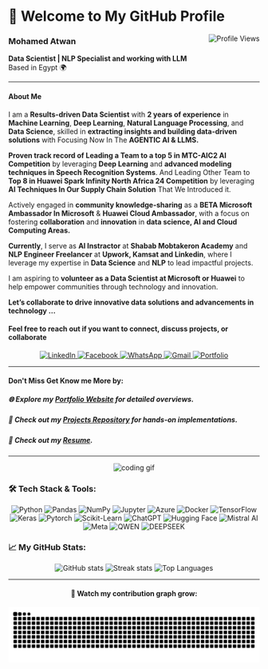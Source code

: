 # 👋 Welcome to My GitHub Profile
<img align="right" src="https://komarev.com/ghpvc/?username=MO7AMED3TWAN" alt="Profile Views" />

### Mohamed Atwan  
**Data Scientist | NLP Specialist and working with LLM**  
Based in Egypt 🌍

---

#### About Me

I am a **Results-driven Data Scientist** with **2 years of experience** in **Machine Learning**, **Deep Learning**, **Natural Language Processing**, and **Data Science**, skilled in **extracting insights and building data-driven solutions** with Focusing Now In The **AGENTIC AI & LLMS.**

**Proven track record of Leading a Team to a top 5 in MTC-AIC2 AI Competition** by leveraging **Deep Learning** and **advanced modeling techniques in Speech Recognition Systems**. And Leading Other Team to **Top 8 in Huawei Spark Infinity North Africa 24 Competition** by leveraging **AI Techniques In Our Supply Chain Solution** That We Introduced it.

Actively engaged in **community knowledge-sharing** as a **BETA Microsoft Ambassador In Microsoft** & **Huawei Cloud Ambassador**, with a focus on fostering **collaboration** and **innovation** in **data science, AI and Cloud Computing Areas.**

**Currently**, I serve as **AI Instractor** at **Shabab Mobtakeron Academy** and **NLP Engineer Freelancer** at **Upwork, Kamsat and Linkedin**, where I leverage my expertise in **Data Science** and **NLP** to lead impactful projects.

I am aspiring to **volunteer as a Data Scientist at Microsoft or Huawei** to help empower communities through technology and innovation.

**Let’s collaborate to drive innovative data solutions and advancements in technology ...**

#### Feel free to reach out if you want to connect, discuss projects, or collaborate

<div align="center">
  <a href="https://www.linkedin.com/in/mo7amed3twan" target="_blank">
    <img src="https://raw.githubusercontent.com/maurodesouza/profile-readme-generator/master/src/assets/icons/social/linkedin/default.svg" width="50" alt="LinkedIn" />
  </a>
  <a href="https://www.facebook.com/mo7amed3twan" target="_blank">
    <img src="https://raw.githubusercontent.com/maurodesouza/profile-readme-generator/master/src/assets/icons/social/facebook/default.svg" width="50" alt="Facebook" />
  </a>

  <a href="https://wa.me/00201551320460" target="_blank">
    <img src="https://raw.githubusercontent.com/maurodesouza/profile-readme-generator/master/src/assets/icons/social/whatsapp/default.svg" width="50" alt="WhatsApp" />
  </a>

  <a href="mailto:mo7amed3twan@gmail.com" target="_blank">
    <img src="https://raw.githubusercontent.com/maurodesouza/profile-readme-generator/master/src/assets/icons/social/gmail/default.svg" width="50" alt="Gmail" />
  </a>

  <a href="https://mo7amed3twan.com" target="_blank">
    <img src="https://img.icons8.com/ios-filled/50/ffffff/domain.png" width="50" alt="Portfolio" />
  </a>

</div>

---

#### Don't Miss Get Know me More by:

##### 🌐 Explore my [Portfolio Website](https://mo7amed3twan.com) for detailed overviews.

##### 📁 Check out my [Projects Repository](https://github.com/MO7AMED3TWAN/Protofolio) for hands-on implementations.

##### 📄 Check out my [Resume](https://github.com/MO7AMED3TWAN/MO7AMED3TWAN/tree/main/Resume).
---

<div align="center">
  <img src="https://media3.giphy.com/media/qgQUggAC3Pfv687qPC/giphy.gif" height="200" alt="coding gif" />
</div>


### 🛠 Tech Stack & Tools:
<div align="center">
  <img src="https://cdn.jsdelivr.net/gh/devicons/devicon/icons/python/python-original.svg" height="50" alt="Python" />

  <img src="https://cdn.jsdelivr.net/gh/devicons/devicon/icons/pandas/pandas-original.svg" height="50" alt="Pandas" />

  <img src="https://cdn.jsdelivr.net/gh/devicons/devicon/icons/numpy/numpy-original.svg" height="50" alt="NumPy" />

  <img src="https://cdn.jsdelivr.net/gh/devicons/devicon/icons/jupyter/jupyter-original.svg" height="50" alt="Jupyter" />

  <img src="https://www.vectorlogo.zone/logos/microsoft_azure/microsoft_azure-icon.svg" alt="Azure" width="40" height="40"/>

  <img src="https://cdn.jsdelivr.net/gh/devicons/devicon/icons/docker/docker-original.svg" height="50" alt="Docker" />


  <img src="https://cdn.jsdelivr.net/gh/devicons/devicon/icons/tensorflow/tensorflow-original.svg" height="50" alt="TensorFlow" />

  <img src="https://cdn.jsdelivr.net/gh/devicons/devicon/icons/keras/keras-original.svg" height="50" alt="Keras" />

  <img src="https://upload.wikimedia.org/wikipedia/commons/1/10/PyTorch_logo_icon.svg" height="50" alt="Pytorch" />
  
  <img src="https://upload.wikimedia.org/wikipedia/commons/0/05/Scikit_learn_logo_small.svg" height="50" alt="Scikit-Learn" />

  <img src="https://upload.wikimedia.org/wikipedia/commons/thumb/e/ef/ChatGPT-Logo.svg/250px-ChatGPT-Logo.svg.png" height="50" alt="ChatGPT" />

  <img src="https://huggingface.co/front/assets/huggingface_logo.svg" height="50" alt="Hugging Face" />

  <img src="https://upload.wikimedia.org/wikipedia/commons/thumb/e/e6/Mistral_AI_logo_%282025%E2%80%93%29.svg/270px-Mistral_AI_logo_%282025%E2%80%93%29.svg.png" height="50" alt="Mistral AI" />

  <img src="https://registry.npmmirror.com/@lobehub/icons-static-png/latest/files/light/ollama.png" height="50" alt="Meta" />

  <img src="https://upload.wikimedia.org/wikipedia/en/8/85/Logo_of_Qwen.png" height="50" alt="QWEN" />

  <img src="https://upload.wikimedia.org/wikipedia/commons/thumb/e/ec/DeepSeek_logo.svg/1920px-DeepSeek_logo.svg.png" height="50" alt="DEEPSEEK" />
</div>


### 📈 My GitHub Stats:
<div align="center">
  <img src="https://github-readme-stats.vercel.app/api?username=sayedtag7&show_icons=true&theme=tokyonight&count_private=true" height="150" alt="GitHub stats" />
  <img src="https://streak-stats.demolab.com?user=sayedtag7&theme=tokyonight&hide_border=false" height="150" alt="Streak stats" />
  <img src="https://github-readme-stats.vercel.app/api/top-langs/?username=sayedtag7&layout=compact&theme=tokyonight&langs_count=10" height="150" alt="Top Languages" />
</div>

---

<div align="center">
  <h4>🐍 Watch my contribution graph grow:</h4>
  <img src="https://raw.githubusercontent.com/Mo7amed3twan/Mo7amed3twan/output/snake.svg" alt="Snake animation" />
</div>
